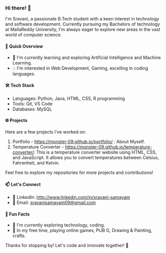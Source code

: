 ### Hi there! 👋

I'm Sravani, a passionate B.Tech student with a keen interest in technology and software development. Currently pursuing my Bachelors of technology at MallaReddy University, I'm always eager to explore new areas in the vast world of computer science.

#### 🚀 Quick Overview

- 🌱 I'm currently learning and exploring Artificial Intelligence and Machine Learning.
- 💡 I'm interested in Web Development, Gaming, excelling in coding languages.

#### 🛠️ Tech Stack

- Languages: Python, Java, HTML, CSS, R programming
- Tools: Git, VS Code
- Databases: MySQL

#### 🌐 Projects

Here are a few projects I've worked on:

1. Portfolio - https://monster-09.github.io/portfolio/ : About Myself.
2. Temperature Converter - https://monster-09.github.io/temperature-converter/: This is a temperature converter website using HTML, CSS, and JavaScript. It allows you to convert temperatures between Celsius, Fahrenheit, and Kelvin.

Feel free to explore my repositories for more projects and contributions!

#### 📫 Let's Connect

- 💬 LinkedIn: http://www.linkedin.com/in/sravani-samayam  
- 📧 Email: sravanisamayam09@gmail.com

#### 🌈 Fun Facts

- 🔭 I'm currently exploring technology, coding.
- 🎸 In my free time, playing online games, PUB G, Drawing & Painting, crafts.

Thanks for stopping by! Let's code and innovate together! 🚀

